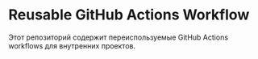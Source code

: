 # Reusable GitHub Actions Workflow

Этот репозиторий содержит переиспользуемые GitHub Actions workflows для внутренних проектов.
